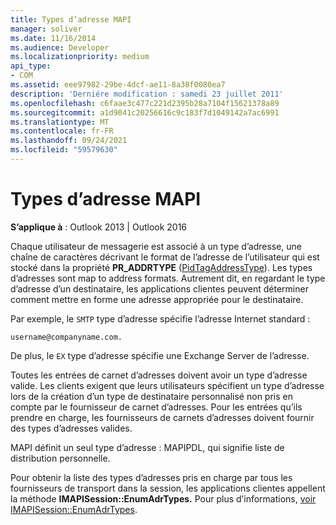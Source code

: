 ```yaml
---
title: Types d’adresse MAPI
manager: soliver
ms.date: 11/16/2014
ms.audience: Developer
ms.localizationpriority: medium
api_type:
- COM
ms.assetid: eee97982-29be-4dcf-ae11-8a38f0080ea7
description: 'Derniére modification : samedi 23 juillet 2011'
ms.openlocfilehash: c6faae3c477c221d2395b28a7104f15621378a89
ms.sourcegitcommit: a1d9041c20256616c9c183f7d1049142a7ac6991
ms.translationtype: MT
ms.contentlocale: fr-FR
ms.lasthandoff: 09/24/2021
ms.locfileid: "59579630"
---
```

# <a name="mapi-address-types"></a>Types d’adresse MAPI

  
  
**S’applique à** : Outlook 2013 | Outlook 2016 
  
Chaque utilisateur de messagerie est associé à un type d’adresse, une chaîne de caractères décrivant le format de l’adresse de l’utilisateur qui est stocké dans la propriété **PR_ADDRTYPE** ([PidTagAddressType](pidtagaddresstype-canonical-property.md)). Les types d’adresses sont map to address formats. Autrement dit, en regardant le type d’adresse d’un destinataire, les applications clientes peuvent déterminer comment mettre en forme une adresse appropriée pour le destinataire. 
  
Par exemple, le  `SMTP` type d’adresse spécifie l’adresse Internet standard : 
  
 `username@companyname.com.`
  
De plus, le `EX` type d’adresse spécifie une Exchange Server de l’adresse. 
  
Toutes les entrées de carnet d’adresses doivent avoir un type d’adresse valide. Les clients exigent que leurs utilisateurs spécifient un type d’adresse lors de la création d’un type de destinataire personnalisé non pris en compte par le fournisseur de carnet d’adresses. Pour les entrées qu’ils prendre en charge, les fournisseurs de carnets d’adresses doivent fournir des types d’adresses valides. 
  
MAPI définit un seul type d’adresse : MAPIPDL, qui signifie liste de distribution personnelle.
  
Pour obtenir la liste des types d’adresses pris en charge par tous les fournisseurs de transport dans la session, les applications clientes appellent la méthode **IMAPISession::EnumAdrTypes.** Pour plus d’informations, [voir IMAPISession::EnumAdrTypes](imapisession-enumadrtypes.md).
  

